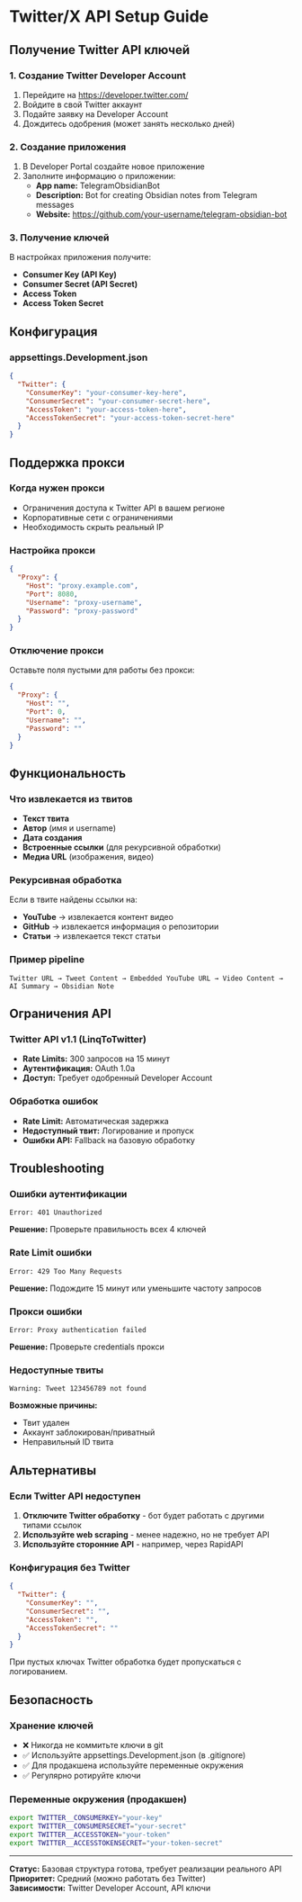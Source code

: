 # Twitter/X API Setup Guide

## Получение Twitter API ключей

### 1. Создание Twitter Developer Account

1. Перейдите на https://developer.twitter.com/
2. Войдите в свой Twitter аккаунт
3. Подайте заявку на Developer Account
4. Дождитесь одобрения (может занять несколько дней)

### 2. Создание приложения

1. В Developer Portal создайте новое приложение
2. Заполните информацию о приложении:
   - **App name:** TelegramObsidianBot
   - **Description:** Bot for creating Obsidian notes from Telegram messages
   - **Website:** https://github.com/your-username/telegram-obsidian-bot

### 3. Получение ключей

В настройках приложения получите:
- **Consumer Key (API Key)**
- **Consumer Secret (API Secret)**
- **Access Token**
- **Access Token Secret**

## Конфигурация

### appsettings.Development.json
```json
{
  "Twitter": {
    "ConsumerKey": "your-consumer-key-here",
    "ConsumerSecret": "your-consumer-secret-here", 
    "AccessToken": "your-access-token-here",
    "AccessTokenSecret": "your-access-token-secret-here"
  }
}
```

## Поддержка прокси

### Когда нужен прокси
- Ограничения доступа к Twitter API в вашем регионе
- Корпоративные сети с ограничениями
- Необходимость скрыть реальный IP

### Настройка прокси
```json
{
  "Proxy": {
    "Host": "proxy.example.com",
    "Port": 8080,
    "Username": "proxy-username",
    "Password": "proxy-password"
  }
}
```

### Отключение прокси
Оставьте поля пустыми для работы без прокси:
```json
{
  "Proxy": {
    "Host": "",
    "Port": 0,
    "Username": "",
    "Password": ""
  }
}
```

## Функциональность

### Что извлекается из твитов
- **Текст твита**
- **Автор** (имя и username)
- **Дата создания**
- **Встроенные ссылки** (для рекурсивной обработки)
- **Медиа URL** (изображения, видео)

### Рекурсивная обработка
Если в твите найдены ссылки на:
- **YouTube** → извлекается контент видео
- **GitHub** → извлекается информация о репозитории  
- **Статьи** → извлекается текст статьи

### Пример pipeline
```
Twitter URL → Tweet Content → Embedded YouTube URL → Video Content → AI Summary → Obsidian Note
```

## Ограничения API

### Twitter API v1.1 (LinqToTwitter)
- **Rate Limits:** 300 запросов на 15 минут
- **Аутентификация:** OAuth 1.0a
- **Доступ:** Требует одобренный Developer Account

### Обработка ошибок
- **Rate Limit:** Автоматическая задержка
- **Недоступный твит:** Логирование и пропуск
- **Ошибки API:** Fallback на базовую обработку

## Troubleshooting

### Ошибки аутентификации
```
Error: 401 Unauthorized
```
**Решение:** Проверьте правильность всех 4 ключей

### Rate Limit ошибки
```
Error: 429 Too Many Requests
```
**Решение:** Подождите 15 минут или уменьшите частоту запросов

### Прокси ошибки
```
Error: Proxy authentication failed
```
**Решение:** Проверьте credentials прокси

### Недоступные твиты
```
Warning: Tweet 123456789 not found
```
**Возможные причины:**
- Твит удален
- Аккаунт заблокирован/приватный
- Неправильный ID твита

## Альтернативы

### Если Twitter API недоступен
1. **Отключите Twitter обработку** - бот будет работать с другими типами ссылок
2. **Используйте web scraping** - менее надежно, но не требует API
3. **Используйте сторонние API** - например, через RapidAPI

### Конфигурация без Twitter
```json
{
  "Twitter": {
    "ConsumerKey": "",
    "ConsumerSecret": "",
    "AccessToken": "",
    "AccessTokenSecret": ""
  }
}
```

При пустых ключах Twitter обработка будет пропускаться с логированием.

## Безопасность

### Хранение ключей
- ❌ Никогда не коммитьте ключи в git
- ✅ Используйте appsettings.Development.json (в .gitignore)
- ✅ Для продакшена используйте переменные окружения
- ✅ Регулярно ротируйте ключи

### Переменные окружения (продакшен)
```bash
export TWITTER__CONSUMERKEY="your-key"
export TWITTER__CONSUMERSECRET="your-secret"
export TWITTER__ACCESSTOKEN="your-token"
export TWITTER__ACCESSTOKENSECRET="your-token-secret"
```

---

**Статус:** Базовая структура готова, требует реализации реального API  
**Приоритет:** Средний (можно работать без Twitter)  
**Зависимости:** Twitter Developer Account, API ключи